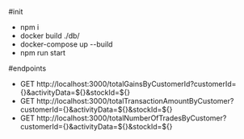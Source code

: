 #init

- npm i
- docker build ./db/
- docker-compose up --build
- npm run start


#endpoints

- GET http://localhost:3000/totalGainsByCustomerId?customerId={}&activityData=${}&stockId=${}
- GET http://localhost:3000/totalTransactionAmountByCustomer?customerId={}&activityData=${}&stockId=${}
- GET http://localhost:3000/totalNumberOfTradesByCustomer?customerId={}&activityData=${}&stockId=${}